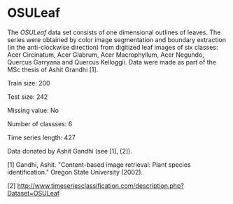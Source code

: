 # OSULeaf

The *OSULeaf* data set consists of one dimensional outlines of leaves. The series were obtained by color image segmentation and boundary extraction (in the anti-clockwise direction) from digitized leaf images of six classes: Acer Circinatum, Acer Glabrum, Acer Macrophyllum, Acer Negundo, Quercus Garryana and Quercus Kelloggii. Data were made as part of the MSc thesis of Ashit Grandhi [1].

Train size: 200

Test size: 242

Missing value: No

Number of classses: 6

Time series length: 427

Data donated by Ashit Gandhi (see [1], [2]).

[1] Gandhi, Ashit. "Content-based image retrieval: Plant species identification." Oregon State University (2002).

[2] http://www.timeseriesclassification.com/description.php?Dataset=OSULeaf